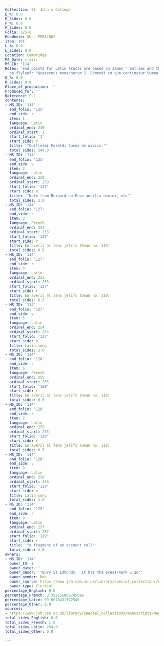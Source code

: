 ```yaml
---
Collection: St. John's College
E_%: 0.0
E_Sides: 0.0
F_%: 0.0
F_Sides: 0.0
Folia: 125+6
Headnote: GUL. PERALDUS
Item: 101
L_%: 0.0
L_Sides: 0.0
Location: Cambridge
MS_Date: s.xiii
MS_ID: '114'
Notes: 'end points for Latin tracts are based on James'' entries and therefore approximate;
  on flyleaf: "Quaternus monachorum S. Edmundi in quo continetur Summa de uiciis optima"'
O_%: 0.0
O_Sides: 0.0
Place_of_production: ''
Produced_for: ''
Reference: F.1
contents:
- MS_ID: '114'
  end_folio: '125'
  end_side: r
  item: 1
  language: Latin
  ordinal_end: 249
  ordinal_start: 1
  start_folio: '1'
  start_side: r
  title: '"Guillelmi Peraldi Summa de uiciis."'
  total_sides: 249.0
- MS_ID: '114'
  end_folio: '125'
  end_side: v
  item: 2
  language: Latin
  ordinal_end: 250
  ordinal_start: 250
  start_folio: '125'
  start_side: v
  title: '"Note from Bernard on Ecce ancilla domini, etc"'
  total_sides: 1.0
- MS_ID: '114'
  end_folio: '127'
  end_side: r
  item: 3
  language: French
  ordinal_end: 253
  ordinal_start: 253
  start_folio: '127'
  start_side: r
  title: En averil al tens jelifs (Dean no. 119)
  total_sides: 0.5
- MS_ID: '114'
  end_folio: '127'
  end_side: r
  item: 4
  language: Latin
  ordinal_end: 253
  ordinal_start: 253
  start_folio: '127'
  start_side: r
  title: En averil al tens jelifs (Dean no. 119)
  total_sides: 0.5
- MS_ID: '114'
  end_folio: '127'
  end_side: v
  item: 5
  language: Latin
  ordinal_end: 254
  ordinal_start: 254
  start_folio: '127'
  start_side: v
  title: Latin song
  total_sides: 1.0
- MS_ID: '114'
  end_folio: '128'
  end_side: r
  item: 6
  language: French
  ordinal_end: 255
  ordinal_start: 255
  start_folio: '128'
  start_side: r
  title: En averil al tens jelifs (Dean no. 119)
  total_sides: 0.5
- MS_ID: '114'
  end_folio: '128'
  end_side: r
  item: 7
  language: Latin
  ordinal_end: 255
  ordinal_start: 255
  start_folio: '128'
  start_side: r
  title: En averil al tens jelifs (Dean no. 119)
  total_sides: 0.5
- MS_ID: '114'
  end_folio: '128'
  end_side: v
  item: 8
  language: Latin
  ordinal_end: 256
  ordinal_start: 256
  start_folio: '128'
  start_side: v
  title: Latin song
  total_sides: 1.0
- MS_ID: '114'
  end_folio: '129'
  end_side: r
  item: 9
  language: Latin
  ordinal_end: 257
  ordinal_start: 257
  start_folio: '129'
  start_side: r
  title: '"a fragment of an account roll"'
  total_sides: 1.0
owners:
- MS_ID: '114'
  owner_ID: 1
  owner_date: ''
  owner_descr: '"Bury St Edmunds.  It has the press-mark S.26"'
  owner_gender: Man
  owner_source: https://www.joh.cam.ac.uk/library/special_collections/manuscripts/medieval_manuscripts/medman/F_1.htm
  owner_type: Clerical
percentage_English: 0.0
percentage_French: 0.392156862745098
percentage_Latin: 99.6078431372549
percentage_Other: 0.0
sources:
- https://www.joh.cam.ac.uk/library/special_collections/manuscripts/medieval_manuscripts/medman/F_1.htm
total_sides_English: 0.0
total_sides_French: 1.0
total_sides_Latin: 254.0
total_sides_Other: 0.0

---
```

